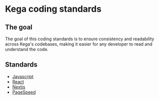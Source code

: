# Kega coding standards

## The goal

The goal of this coding standards is to ensure consistency and readability across Kega's codebases, making it easier for any developer to read and understand the code.

## Standards
  - [Javascript](javascript/)
  - [React](react/)
  - [Nextjs](nextjs/)
  - [PageSpeed](pagespeed/)